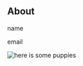 ## About

name

email

![here is some puppies](https://images.pexels.com/photos/1108099/pexels-photo-1108099.jpeg?auto=compress&cs=tinysrgb&dpr=1&w=500) 
